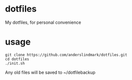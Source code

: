 # dotfiles
My dotfiles, for personal convenience

# usage
```
git clone https://github.com/anderslindmark/dotfiles.git
cd dotfiles
./init.sh
```
Any old files will be saved to ~/dotfilebackup
